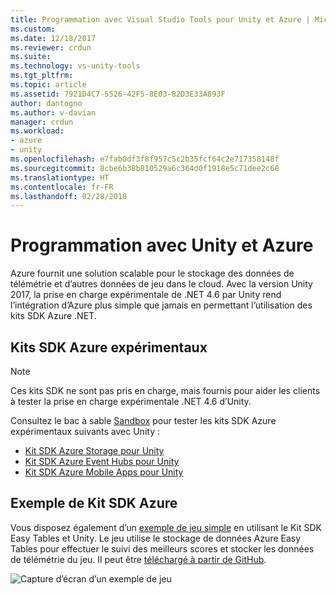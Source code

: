 ```yaml
---
title: Programmation avec Visual Studio Tools pour Unity et Azure | Microsoft Docs
ms.custom: 
ms.date: 12/18/2017
ms.reviewer: crdun
ms.suite: 
ms.technology: vs-unity-tools
ms.tgt_pltfrm: 
ms.topic: article
ms.assetid: 7921D4C7-5526-42F5-8E03-82D3E33A893F
author: dantogno
ms.author: v-davian
manager: crdun
ms.workload:
- azure
- unity
ms.openlocfilehash: e7fab0df3f8f957c5c2b35fcf64c2e717358148f
ms.sourcegitcommit: 8cbe6b38b810529a6c364d0f1918e5c71dee2c68
ms.translationtype: HT
ms.contentlocale: fr-FR
ms.lasthandoff: 02/28/2018
---
```

# <a name="programming-with-unity-and-azure"></a>Programmation avec Unity et Azure

Azure fournit une solution scalable pour le stockage des données de télémétrie et d’autres données de jeu dans le cloud. Avec la version Unity 2017, la prise en charge expérimentale de .NET 4.6 par Unity rend l’intégration d’Azure plus simple que jamais en permettant l’utilisation des kits SDK Azure .NET.

## <a name="experimental-azure-sdks"></a>Kits SDK Azure expérimentaux

> [!NOTE]
> Ces kits SDK ne sont pas pris en charge, mais fournis pour aider les clients à tester la prise en charge expérimentale .NET 4.6 d’Unity.

Consultez le bac à sable [Sandbox](/sandbox/) pour tester les kits SDK Azure expérimentaux suivants avec Unity :

* [Kit SDK Azure Storage pour Unity](https://aka.ms/azstoragegamedev)
* [Kit SDK Azure Event Hubs pour Unity](https://aka.ms/azeventhubsgamedev)
* [Kit SDK Azure Mobile Apps pour Unity](https://aka.ms/azmobileappsgamedev)

## <a name="azure-sdk-sample"></a>Exemple de Kit SDK Azure

Vous disposez également d’un [exemple de jeu simple](https://aka.ms/azmobileappsracer) en utilisant le Kit SDK Easy Tables et Unity. Le jeu utilise le stockage de données Azure Easy Tables pour effectuer le suivi des meilleurs scores et stocker les données de télémétrie du jeu. Il peut être [téléchargé à partir de GitHub](https://aka.ms/azsamples-unity).

![Capture d’écran d’un exemple de jeu](media/vstu_azure-test-sample-game-image2.png)

